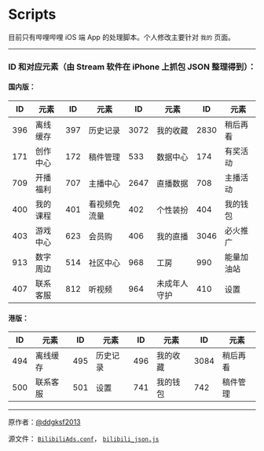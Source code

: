 # Scripts

目前只有哔哩哔哩 iOS 端 App 的处理脚本。个人修改主要针对 `我的` 页面。

------------

### ID 和对应元素（由 Stream 软件在 iPhone 上抓包 JSON 整理得到）：

#### 国内版：
| ID  | 元素             | ID  | 元素             | ID  | 元素             | ID  | 元素             |
|------|----------------|------|----------------|------|----------------|------|----------------|
| 396  | 离线缓存       | 397  | 历史记录       | 3072 | 我的收藏       | 2830 | 稍后再看       |
| 171  | 创作中心       | 172  | 稿件管理       | 533  | 数据中心       | 174  | 有奖活动       |
| 709  | 开播福利       | 707  | 主播中心       | 2647 | 直播数据       | 708  | 主播活动       |
| 400  | 我的课程       | 401  | 看视频免流量   | 402  | 个性装扮       | 404  | 我的钱包       |
| 403  | 游戏中心       | 623  | 会员购         | 406  | 我的直播       | 3046 | 必火推广       |
| 913  | 数字周边       | 514  | 社区中心       | 968  | 工房           | 990  | 能量加油站     |
| 407  | 联系客服       | 812  | 听视频         | 964  | 未成年人守护   | 410  | 设置           |

#### 港版：
| ID  | 元素           | ID  | 元素           | ID  | 元素           | ID  | 元素         |
|------|--------------|------|--------------|------|--------------|------|------------|
| 494  | 离线缓存     | 495  | 历史记录     | 496  | 我的收藏     | 3084 | 稍后再看   |
| 500  | 联系客服     | 501  | 设置         | 741  | 我的钱包     | 742  | 稿件管理   |

---------------

原作者：[@ddgksf2013](https://github.com/ddgksf2013)

源文件：
[`BilibiliAds.conf`](https://raw.githubusercontent.com/ddgksf2013/Rewrite/master/AdBlock/BilibiliAds.conf)，
[`bilibili_json.js`](https://raw.githubusercontent.com/ddgksf2013/Scripts/master/bilibili_json.js)
